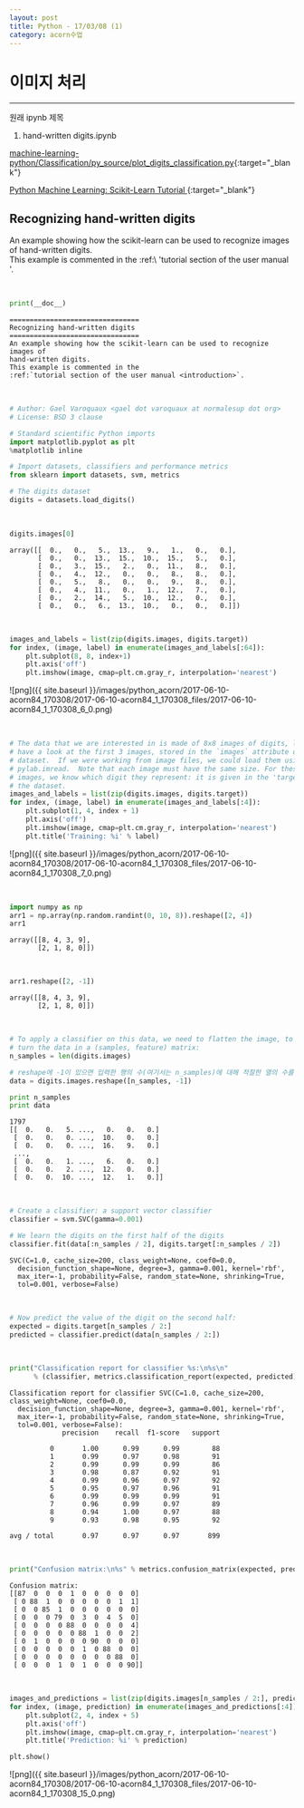 ```yaml
---
layout: post
title: Python - 17/03/08 (1)
category: acorn수업
---
```


# 이미지 처리

---

원래 ipynb 제목  
1. hand-written digits.ipynb  


[machine-learning-python/Classification/py_source/plot_digits_classification.py](https://github.com/htygithub/machine-learning-python/blob/master/Classification/py_source/plot_digits_classification.py){:target="_blank"}  

[Python Machine Learning: Scikit-Learn Tutorial
](https://www.datacamp.com/community/tutorials/machine-learning-python#gs.YpEcTFY){:target="_blank"}  


## Recognizing hand-written digits

An example showing how the scikit-learn can be used to recognize images of hand-written digits.  
This example is commented in the
:ref:\ 'tutorial section of the user manual <introduction>'.  

<br>

```python
print(__doc__)
```


    ================================
    Recognizing hand-written digits
    ================================
    An example showing how the scikit-learn can be used to recognize images of
    hand-written digits.
    This example is commented in the
    :ref:`tutorial section of the user manual <introduction>`.


<br>

```python
# Author: Gael Varoquaux <gael dot varoquaux at normalesup dot org>
# License: BSD 3 clause

# Standard scientific Python imports
import matplotlib.pyplot as plt
%matplotlib inline

# Import datasets, classifiers and performance metrics
from sklearn import datasets, svm, metrics

# The digits dataset
digits = datasets.load_digits()
```

<br>

```python
digits.images[0]
```




    array([[  0.,   0.,   5.,  13.,   9.,   1.,   0.,   0.],
           [  0.,   0.,  13.,  15.,  10.,  15.,   5.,   0.],
           [  0.,   3.,  15.,   2.,   0.,  11.,   8.,   0.],
           [  0.,   4.,  12.,   0.,   0.,   8.,   8.,   0.],
           [  0.,   5.,   8.,   0.,   0.,   9.,   8.,   0.],
           [  0.,   4.,  11.,   0.,   1.,  12.,   7.,   0.],
           [  0.,   2.,  14.,   5.,  10.,  12.,   0.,   0.],
           [  0.,   0.,   6.,  13.,  10.,   0.,   0.,   0.]])


<br>

```python
images_and_labels = list(zip(digits.images, digits.target))
for index, (image, label) in enumerate(images_and_labels[:64]):
    plt.subplot(8, 8, index+1)
    plt.axis('off')
    plt.imshow(image, cmap=plt.cm.gray_r, interpolation='nearest')
```


![png]({{ site.baseurl }}/images/python_acorn/2017-06-10-acorn84_170308/2017-06-10-acorn84_1_170308_files/2017-06-10-acorn84_1_170308_6_0.png)

<br>

```python
# The data that we are interested in is made of 8x8 images of digits, let's
# have a look at the first 3 images, stored in the `images` attribute of the
# dataset.  If we were working from image files, we could load them using
# pylab.imread.  Note that each image must have the same size. For these
# images, we know which digit they represent: it is given in the 'target' of
# the dataset.
images_and_labels = list(zip(digits.images, digits.target))
for index, (image, label) in enumerate(images_and_labels[:4]):
    plt.subplot(1, 4, index + 1)
    plt.axis('off')
    plt.imshow(image, cmap=plt.cm.gray_r, interpolation='nearest')
    plt.title('Training: %i' % label)
```


![png]({{ site.baseurl }}/images/python_acorn/2017-06-10-acorn84_170308/2017-06-10-acorn84_1_170308_files/2017-06-10-acorn84_1_170308_7_0.png)

<br>

```python
import numpy as np
arr1 = np.array(np.random.randint(0, 10, 8)).reshape([2, 4])
arr1
```




    array([[8, 4, 3, 9],
           [2, 1, 8, 0]])


<br>

```python
arr1.reshape([2, -1])
```




    array([[8, 4, 3, 9],
           [2, 1, 8, 0]])


<br>

```python
# To apply a classifier on this data, we need to flatten the image, to
# turn the data in a (samples, feature) matrix:
n_samples = len(digits.images)

# reshape에 -1이 있으면 입력한 행의 수(여기서는 n_samples)에 대해 적절한 열의 수를 자동으로 할당하여 reshape한다
data = digits.images.reshape([n_samples, -1])

print n_samples
print data
```

    1797
    [[  0.   0.   5. ...,   0.   0.   0.]
     [  0.   0.   0. ...,  10.   0.   0.]
     [  0.   0.   0. ...,  16.   9.   0.]
     ...,
     [  0.   0.   1. ...,   6.   0.   0.]
     [  0.   0.   2. ...,  12.   0.   0.]
     [  0.   0.  10. ...,  12.   1.   0.]]

<br>

```python
# Create a classifier: a support vector classifier
classifier = svm.SVC(gamma=0.001)

# We learn the digits on the first half of the digits
classifier.fit(data[:n_samples / 2], digits.target[:n_samples / 2])
```




    SVC(C=1.0, cache_size=200, class_weight=None, coef0=0.0,
      decision_function_shape=None, degree=3, gamma=0.001, kernel='rbf',
      max_iter=-1, probability=False, random_state=None, shrinking=True,
      tol=0.001, verbose=False)


<br>

```python
# Now predict the value of the digit on the second half:
expected = digits.target[n_samples / 2:]
predicted = classifier.predict(data[n_samples / 2:])
```

<br>

```python
print("Classification report for classifier %s:\n%s\n"
      % (classifier, metrics.classification_report(expected, predicted)))
```

    Classification report for classifier SVC(C=1.0, cache_size=200, class_weight=None, coef0=0.0,
      decision_function_shape=None, degree=3, gamma=0.001, kernel='rbf',
      max_iter=-1, probability=False, random_state=None, shrinking=True,
      tol=0.001, verbose=False):
                 precision    recall  f1-score   support

              0       1.00      0.99      0.99        88
              1       0.99      0.97      0.98        91
              2       0.99      0.99      0.99        86
              3       0.98      0.87      0.92        91
              4       0.99      0.96      0.97        92
              5       0.95      0.97      0.96        91
              6       0.99      0.99      0.99        91
              7       0.96      0.99      0.97        89
              8       0.94      1.00      0.97        88
              9       0.93      0.98      0.95        92

    avg / total       0.97      0.97      0.97       899


<br>



```python
print("Confusion matrix:\n%s" % metrics.confusion_matrix(expected, predicted))
```

    Confusion matrix:
    [[87  0  0  0  1  0  0  0  0  0]
     [ 0 88  1  0  0  0  0  0  1  1]
     [ 0  0 85  1  0  0  0  0  0  0]
     [ 0  0  0 79  0  3  0  4  5  0]
     [ 0  0  0  0 88  0  0  0  0  4]
     [ 0  0  0  0  0 88  1  0  0  2]
     [ 0  1  0  0  0  0 90  0  0  0]
     [ 0  0  0  0  0  1  0 88  0  0]
     [ 0  0  0  0  0  0  0  0 88  0]
     [ 0  0  0  1  0  1  0  0  0 90]]


<br>

```python
images_and_predictions = list(zip(digits.images[n_samples / 2:], predicted))
for index, (image, prediction) in enumerate(images_and_predictions[:4]):
    plt.subplot(2, 4, index + 5)
    plt.axis('off')
    plt.imshow(image, cmap=plt.cm.gray_r, interpolation='nearest')
    plt.title('Prediction: %i' % prediction)

plt.show()
```


![png]({{ site.baseurl }}/images/python_acorn/2017-06-10-acorn84_170308/2017-06-10-acorn84_1_170308_files/2017-06-10-acorn84_1_170308_15_0.png)
